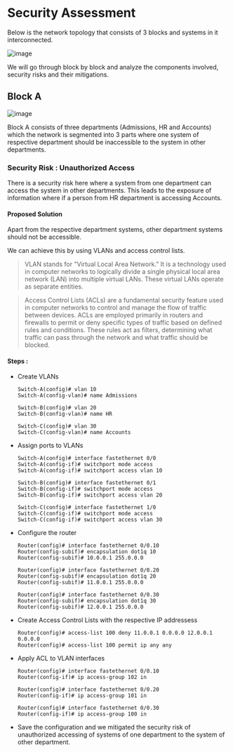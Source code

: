 # Security Assessment

Below is the network topology that consists of 3 blocks and systems in it interconnected.

![image](https://github.com/tousif13/Cyber_Security/assets/33444140/df612fea-9953-46c4-8c9a-744deb7a4451)

We will go through block by block and analyze the components involved, security risks and their mitigations.

## Block A

![image](https://github.com/tousif13/Cyber_Security/assets/33444140/72aeb650-5617-44bd-becb-15894008208d)

Block A consists of three departments (Admissions, HR and Accounts) which the network is segmented into 3 parts where one system of respective department should be inaccessible to the system in other departments.

### Security Risk : Unauthorized Access

There is a security risk here where a system from one department can access the system in other departments. This leads to the exposure of information where if a person from HR department is accessing Accounts.

#### Proposed Solution

Apart from the respective department systems, other department systems should not be accessible.

We can achieve this by using VLANs and access control lists.

> VLAN stands for "Virtual Local Area Network." It is a technology used in computer networks to logically divide a single physical local area network (LAN) into multiple virtual LANs. These virtual LANs operate as separate entities.

> Access Control Lists (ACLs) are a fundamental security feature used in computer networks to control and manage the flow of traffic between devices. ACLs are employed primarily in routers and firewalls to permit or deny specific types of traffic based on defined rules and conditions. These rules act as filters, determining what traffic can pass through the network and what traffic should be blocked.

#### Steps :

* Create VLANs

      Switch-A(config)# vlan 10
      Switch-A(config-vlan)# name Admissions

      Switch-B(config)# vlan 20 
      Switch-B(config-vlan)# name HR

      Switch-C(config)# vlan 30
      Switch-C(config-vlan)# name Accounts

* Assign ports to VLANs

      Switch-A(config)# interface fastethernet 0/0
      Switch-A(config-if)# switchport mode access
      Switch-A(config-if)# switchport access vlan 10

      Switch-B(config)# interface fastethernet 0/1
      Switch-B(config-if)# switchport mode access
      Switch-B(config-if)# switchport access vlan 20

      Switch-C(config)# interface fastethernet 1/0
      Switch-C(config-if)# switchport mode access
      Switch-C(config-if)# switchport access vlan 30


* Configure the router

      Router(config)# interface fastethernet 0/0.10
      Router(config-subif)# encapsulation dot1q 10
      Router(config-subif)# 10.0.0.1 255.0.0.0

      Router(config)# interface fastethernet 0/0.20
      Router(config-subif)# encapsulation dot1q 20
      Router(config-subif)# 11.0.0.1 255.0.0.0

      Router(config)# interface fastethernet 0/0.30
      Router(config-subif)# encapsulation dot1q 30
      Router(config-subif)# 12.0.0.1 255.0.0.0

* Create Access Control Lists with the respective IP addressess

      Router(config)# access-list 100 deny 11.0.0.1 0.0.0.0 12.0.0.1 0.0.0.0
      Router(config)# access-list 100 permit ip any any

* Apply ACL to VLAN interfaces

      Router(config)# interface fastethernet 0/0.10
      Router(config-if)# ip access-group 102 in

      Router(config)# interface fastethernet 0/0.20
      Router(config-if)# ip access-group 101 in

      Router(config)# interface fastethernet 0/0.30 
      Router(config-if)# ip access-group 100 in

* Save the configuration and we mitigated the security risk of unauthorized accessing of systems of one department to the system of other department.
